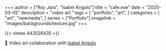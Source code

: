 +++
author = ["Roy Jara", "Isabel Angulo"]
title = "cafe.exe"
date = "2020-03-05"
description = "video art."
tags = [
    "portfolio",
    "art",
]
categories = [
    "art",
    "newmedia",
]
series = ["Portfolio"]
imagelink = "images/backgrounds/texture.jpg"
+++


{{< vimeo 443526435 >}}

:see_no_evil: Video art collaboration with [Isabel Angulo](https://www.instagram.com/ninfadetaller/)
